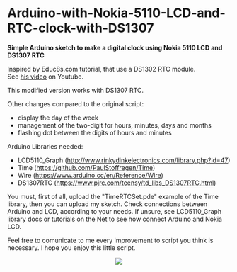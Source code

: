 # Arduino-with-Nokia-5110-LCD-and-RTC-clock-with-DS1307
<b>Simple Arduino sketch to make  a digital clock using Nokia 5110 LCD and DS1307 RTC</b>

Inspired by Educ8s.com tutorial, that use a DS1302 RTC module. 
<br>
See <a href="https://youtu.be/pN59R0eoXUQ" target="_blank">his video</a> on Youtube.

This modified version works with DS1307 RTC.

Other changes compared to the original script:
- display the day of the week
- management of the two-digit for hours, minutes, days and months
- flashing dot between the digits of hours and minutes

Arduino Libraries needed:
 - LCD5110_Graph (http://www.rinkydinkelectronics.com/library.php?id=47)
 - Time (https://github.com/PaulStoffregen/Time)
 - Wire (https://www.arduino.cc/en/Reference/Wire)
 - DS1307RTC (https://www.pjrc.com/teensy/td_libs_DS1307RTC.html)

You must, first of all, upload the "TimeRTCSet.pde" example of the Time library, then you can upload my sketch.
Check connections between Arduino and LCD, according to your needs. 
If unsure, see LCD5110_Graph library docs or tutorials on the Net to see how connect Arduino and Nokia LCD.

Feel free to comunicate to me every improvement to script you think is necessary.
I hope you enjoy this little script.

<div align="center">
<a href="http://wtfpl.net" target"_blank"><img src="http://www.wtfpl.net/wp-content/uploads/2012/12/wtfpl-badge-1.png"></a>
</div>
